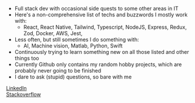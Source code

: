 <!--
**timjam/timjam** is a ✨ _special_ ✨ repository because its `README.md` (this file) appears on your GitHub profile.

Here are some ideas to get you started:

- 🔭 I’m currently working on ...
- 🌱 I’m currently learning ...
- 👯 I’m looking to collaborate on ...
- 🤔 I’m looking for help with ...
- 💬 Ask me about ...
- 📫 How to reach me: ...
- 😄 Pronouns: ...
- ⚡ Fun fact: ...
-->

- Full stack dev with occasional side quests to some other areas in IT
- Here's a non-comprehensive list of techs and buzzwords I mostly work with:
  - React, React Native, Tailwind, Typescript, NodeJS, Express, Redux, Zod, Docker, AWS, Jest,
- Less often, but still sometimes I do something with:
  -  AI, Machine vision, Matlab, Python, Swift
-  Continuously trying to learn something new on all those listed and other things too
-  Currently Github only contains my random hobby projects, which are probably never going to be finished
-  I dare to ask (stupid) questions, so bare with me
    
 [LinkedIn](https://www.linkedin.com/in/timo-m%C3%A4t%C3%A4saho-51a4bb85/)<br/>
 [Stackoverflow](https://stackoverflow.com/users/256965/zaplec)

